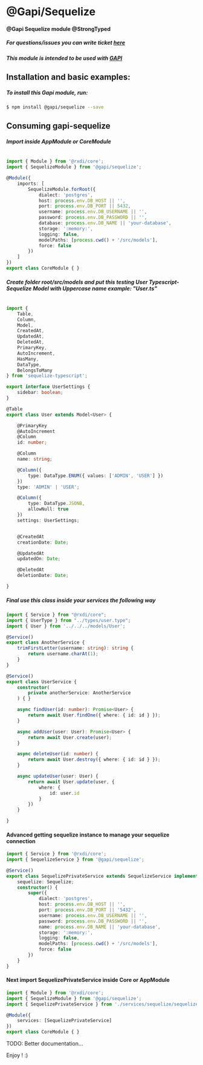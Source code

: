 # @Gapi/Sequelize

<!-- ![Build Status](http://gitlab.youvolio.com/gapi/gapi/badges/branch/build.svg) -->

#### @Gapi Sequelize module @StrongTyped

##### For questions/issues you can write ticket [here](http://gitlab.youvolio.com/gapi/gapi-sequelize/issues)
##### This module is intended to be used with [GAPI](https://github.com/Stradivario/gapi)

## Installation and basic examples:
##### To install this Gapi module, run:

```bash
$ npm install @gapi/sequelize --save
```

## Consuming gapi-sequelize

##### Import inside AppModule or CoreModule
```typescript

import { Module } from '@rxdi/core';
import { SequelizeModule } from '@gapi/sequelize';

@Module({
    imports: [
        SequelizeModule.forRoot({
            dialect: 'postgres',
            host: process.env.DB_HOST || '',
            port: process.env.DB_PORT || 5432,
            username: process.env.DB_USERNAME || '',
            password: process.env.DB_PASSWORD || '',
            database: process.env.DB_NAME || 'your-database',
            storage: ':memory:',
            logging: false,
            modelPaths: [process.cwd() + '/src/models'],
            force: false
        })
    ]
})
export class CoreModule { }
```

##### Create folder root/src/models and put this testing User Typescript-Sequelize Model with Uppercase name example: "User.ts"
```typescript

import {
    Table,
    Column,
    Model,
    CreatedAt,
    UpdatedAt,
    DeletedAt,
    PrimaryKey,
    AutoIncrement,
    HasMany,
    DataType,
    BelongsToMany
} from 'sequelize-typescript';

export interface UserSettings {
    sidebar: boolean;
}

@Table
export class User extends Model<User> {

    @PrimaryKey
    @AutoIncrement
    @Column
    id: number;

    @Column
    name: string;

    @Column({
        type: DataType.ENUM({ values: ['ADMIN', 'USER'] })
    })
    type: 'ADMIN' | 'USER';

    @Column({
        type: DataType.JSONB,
        allowNull: true
    })
    settings: UserSettings;


    @CreatedAt
    creationDate: Date;

    @UpdatedAt
    updatedOn: Date;

    @DeletedAt
    deletionDate: Date;

}

```

##### Final use this class inside your services the following way

```typescript
import { Service } from "@rxdi/core";
import { UserType } from "../types/user.type";
import { User } from '../../../models/User';

@Service()
export class AnotherService {
    trimFirstLetter(username: string): string {
        return username.charAt(1);
    }
}

@Service()
export class UserService {
    constructor(
        private anotherService: AnotherService
    ) { }

    async findUser(id: number): Promise<User> {
        return await User.findOne({ where: { id: id } });
    }

    async addUser(user: User): Promise<User> {
        return await User.create(user);
    }

    async deleteUser(id: number) {
        return await User.destroy({ where: { id: id } });
    }

    async updateUser(user: User) {
        return await User.update(user, {
            where: {
                id: user.id
            }
        })
    }

}

```

#### Advanced getting sequelize instance to manage your sequelize connection

```typescript 
import { Service } from '@rxdi/core';
import { SequelizeService } from '@gapi/sequelize';

@Service()
export class SequelizePrivateService extends SequelizeService implements SequelizeService {
    sequelize: Sequelize;
    constructor() {
        super({
            dialect: 'postgres',
            host: process.env.DB_HOST || '',
            port: process.env.DB_PORT || '5432',
            username: process.env.DB_USERNAME || '',
            password: process.env.DB_PASSWORD || '',
            name: process.env.DB_NAME || 'your-database',
            storage: ':memory:',
            logging: false,
            modelPaths: [process.cwd() + '/src/models'],
            force: false
        })
    }
}

```

#### Next import SequelizePrivateService inside Core or AppModule

```typescript
import { Module } from '@rxdi/core';
import { SequelizeModule } from '@gapi/sequelize';
import { SequelizePrivateService } from './services/sequelize/sequelize.service.ts';

@Module({
    services: [SequelizePrivateService]
})
export class CoreModule { }

```


TODO: Better documentation...

Enjoy ! :)
